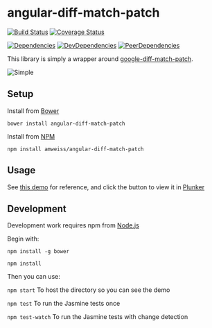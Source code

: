 angular-diff-match-patch
========================
[![Build Status](https://travis-ci.org/amweiss/angular-diff-match-patch.svg?branch=master)](https://travis-ci.org/amweiss/angular-diff-match-patch) [![Coverage Status](https://coveralls.io/repos/amweiss/angular-diff-match-patch/badge.png)](https://coveralls.io/r/amweiss/angular-diff-match-patch)

[![Dependencies](https://david-dm.org/amweiss/angular-diff-match-patch.svg)](https://david-dm.org/amweiss/angular-diff-match-patch/#info=dependencies&view=table) [![DevDependencies](https://david-dm.org/amweiss/angular-diff-match-patch/dev-status.svg)](https://david-dm.org/amweiss/angular-diff-match-patch/#info=devDependencies&view=table) [![PeerDependencies](https://david-dm.org/amweiss/angular-diff-match-patch/peer-status.svg)](https://david-dm.org/amweiss/angular-diff-match-patch/#info=peerDependencies&view=table)

This library is simply a wrapper around [google-diff-match-patch](https://code.google.com/p/google-diff-match-patch/).

![Simple](http://i.imgur.com/C0khxFO.png)

Setup
-----

Install from [Bower](http://bower.io/)

`bower install angular-diff-match-patch`

Install from [NPM](http://npmjs.com)

`npm install amweiss/angular-diff-match-patch`

Usage
-----

See [this demo](http://amweiss.github.io/angular-diff-match-patch/) for reference, and click the button to view it in [Plunker](http://plnkr.co/)

Development
-----

Development work requires npm from [Node.js](http://nodejs.org/)

Begin with:

`npm install -g bower`

`npm install`

Then you can use:

`npm start` To host the directory so you can see the demo

`npm test` To run the Jasmine tests once

`npm test-watch` To run the Jasmine tests with change detection

